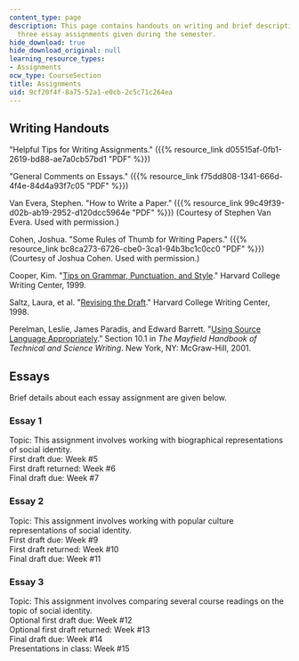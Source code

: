 ```yaml
---
content_type: page
description: This page contains handouts on writing and brief descriptions of the
  three essay assignments given during the semester.
hide_download: true
hide_download_original: null
learning_resource_types:
- Assignments
ocw_type: CourseSection
title: Assignments
uid: 9cf20f4f-8a75-52a1-e0cb-2c5c71c264ea
---
```


Writing Handouts
----------------

"Helpful Tips for Writing Assignments." ({{% resource_link d05515af-0fb1-2619-bd88-ae7a0cb57bd1 "PDF" %}})

"General Comments on Essays." ({{% resource_link f75dd808-1341-666d-4f4e-84d4a93f7c05 "PDF" %}})

Van Evera, Stephen. "How to Write a Paper." ({{% resource_link 99c49f39-d02b-ab19-2952-d120dcc5964e "PDF" %}}) (Courtesy of Stephen Van Evera. Used with permission.)

Cohen, Joshua. "Some Rules of Thumb for Writing Papers." ({{% resource_link bc8ca273-6726-cbe0-3ca1-94b3bc1c0cc0 "PDF" %}}) (Courtesy of Joshua Cohen. Used with permission.)

Cooper, Kim. "[Tips on Grammar, Punctuation, and Style](http://www.fas.harvard.edu/~wricntr/documents/GP.html)." Harvard College Writing Center, 1999.

Saltz, Laura, et al. "[Revising the Draft](http://www.fas.harvard.edu/~wricntr/documents/Revising.html)." Harvard College Writing Center, 1998.

Perelman, Leslie, James Paradis, and Edward Barrett. "[Using Source Language Appropriately](http://www.mhhe.com/mayfieldpub/tsw/source.htm)." Section 10.1 in _The Mayfield Handbook of Technical and Science Writing_. New York, NY: McGraw-Hill, 2001.

Essays
------

Brief details about each essay assignment are given below.

### Essay 1

Topic: This assignment involves working with biographical representations of social identity.  
First draft due: Week #5  
First draft returned: Week #6  
Final draft due: Week #7

### Essay 2

Topic: This assignment involves working with popular culture representations of social identity.  
First draft due: Week #9  
First draft returned: Week #10  
Final draft due: Week #11

### Essay 3

Topic: This assignment involves comparing several course readings on the topic of social identity.  
Optional first draft due: Week #12  
Optional first draft returned: Week #13  
Final draft due: Week #14  
Presentations in class: Week #15